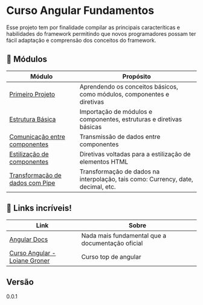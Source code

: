 # Curso Angular Fundamentos

Esse projeto tem por finalidade compilar as principais caracteríticas e habilidades do framework permitindo que
novos programadores possam ter fácil adaptação e comprensão dos conceitos do framework.

## 📖 Módulos

| Módulo                                                                                                                               | Propósito                                                                        |
|--------------------------------------------------------------------------------------------------------------------------------------|----------------------------------------------------------------------------------|
| <a href="https://github.com/psbrunosouza/fundamentos-angular/tree/main/angular-get-started">Primeiro Projeto</a>                     | Aprendendo os conceitos básicos, como módulos, componentes e diretivas           |
| <a href="https://github.com/psbrunosouza/fundamentos-angular/tree/main/angular-basics">Estrutura Básica</a>                          | Importação de módulos e componentes, estruturas e diretivas básicas              |
| <a href="https://github.com/psbrunosouza/fundamentos-angular/tree/main/components-comunication">Comunicação entre componentes</a>    | Transmissão de dados entre componentes                                           |
| <a href="https://github.com/psbrunosouza/fundamentos-angular/tree/main/component-styling">Estilização de componentes</a>             | Diretivas voltadas para a estilização de elementos HTML                          |
| <a href="https://github.com/psbrunosouza/fundamentos-angular/tree/main/transform-data-with-pipe">Transformação de dados com Pipe</a> | Transformação de dados na interpolação, tais como: Currency, date, decimal, etc. |

## 🔗 Links incríveis!

| Link                                                                                                                            | Sobre                                              |
|---------------------------------------------------------------------------------------------------------------------------------|----------------------------------------------------|
| <a href="https://angular.io/docs">Angular Docs</a>                                                                              | Nada mais fundamental que a documentação oficial   |
| <a href="https://www.youtube.com/watch?v=tPOMG0D57S0&list=PLGxZ4Rq3BOBoSRcKWEdQACbUCNWLczg2G">Curso Angular - Loiane Groner</a> | Curso top de angular |


## Versão

0.0.1